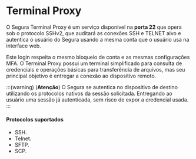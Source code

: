 # Terminal Proxy

O Segura Terminal Proxy é um serviço disponível na **porta 22** que opera sob o protocolo SSHv2, que auditará as conexões SSH e TELNET alvo e autentica o usuário do Segura usando a mesma conta que o usuário usa na interface web. 

Este login respeita o mesmo bloqueio de conta e as mesmas configurações MFA. O Terminal Proxy possui um terminal simplificado para consulta de credenciais e operações básicas para transferência de arquivos, mas seu principal objetivo é entregar a conexão ao dispositivo remoto.

:::(warning) (**Atenção**)
O Segura se autentica no dispositivo de destino utilizando os protocolos nativos da sessão solicitada. Entregando ao usuário uma sessão já autenticada, sem risco de expor a credencial usada.
:::

#### Protocolos suportados

* SSH.
* Telnet.
* SFTP.
* SCP.